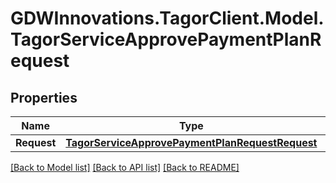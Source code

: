 # GDWInnovations.TagorClient.Model.TagorServiceApprovePaymentPlanRequest

## Properties

Name | Type | Description | Notes
------------ | ------------- | ------------- | -------------
**Request** | [**TagorServiceApprovePaymentPlanRequestRequest**](TagorServiceApprovePaymentPlanRequestRequest.md) |  | [optional] 

[[Back to Model list]](../README.md#documentation-for-models) [[Back to API list]](../README.md#documentation-for-api-endpoints) [[Back to README]](../README.md)

